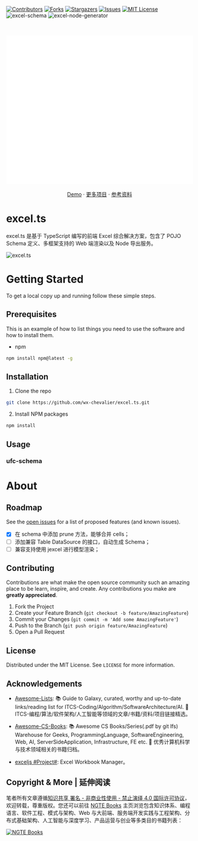 [![Contributors][contributors-shield]][contributors-url]
[![Forks][forks-shield]][forks-url]
[![Stargazers][stars-shield]][stars-url]
[![Issues][issues-shield]][issues-url]
[![MIT License][license-shield]][license-url]
![excel-schema](https://img.shields.io/npm/v/@m-fe/excel-schema.svg?label=excel-schema)
![excel-node-generator](https://img.shields.io/npm/v/@m-fe/excel-node-generator.svg?label=excel-node-generator)

<!-- PROJECT LOGO -->
<br />
<p align="center">
  <a href="https://github.com/wx-chevalier/excel.ts">
    <img src="header.svg" alt="Logo" style="width: 100vw;height: 400px" />
  </a>

  <p align="center">
    <a href="https://github.com/wx-chevalier/excel.ts">Demo</a>
    ·
    <a href="https://github.com/wx-chevalier">更多项目</a>
    ·
    <a href="https://ng-tech.icu/books">参考资料</a>
  </p>
</p>

<!-- ABOUT THE PROJECT -->

# excel.ts

excel.ts 是基于 TypeScript 编写的前端 Excel 综合解决方案，包含了 POJO Schema 定义、多框架支持的 Web 端渲染以及 Node 导出服务。

![excel.ts](https://s1.ax1x.com/2020/10/13/0fhh4S.png)

# Getting Started

To get a local copy up and running follow these simple steps.

## Prerequisites

This is an example of how to list things you need to use the software and how to install them.

- npm

```sh
npm install npm@latest -g
```

## Installation

1. Clone the repo

```sh
git clone https://github.com/wx-chevalier/excel.ts.git
```

2. Install NPM packages

```sh
npm install
```

<!-- USAGE EXAMPLES -->

## Usage

### ufc-schema

# About

<!-- ROADMAP -->

## Roadmap

See the [open issues](https://github.com/wx-chevalier/excel.ts/issues) for a list of proposed features (and known issues).

- [x] 在 schema 中添加 prune 方法，能够合并 cells；
- [ ] 添加兼容 Table DataSource 的接口，自动生成 Schema；
- [ ] 兼容支持使用 jexcel 进行模型渲染；

<!-- CONTRIBUTING -->

## Contributing

Contributions are what make the open source community such an amazing place to be learn, inspire, and create. Any contributions you make are **greatly appreciated**.

1. Fork the Project
2. Create your Feature Branch (`git checkout -b feature/AmazingFeature`)
3. Commit your Changes (`git commit -m 'Add some AmazingFeature'`)
4. Push to the Branch (`git push origin feature/AmazingFeature`)
5. Open a Pull Request

<!-- LICENSE -->

## License

Distributed under the MIT License. See `LICENSE` for more information.

<!-- ACKNOWLEDGEMENTS -->

## Acknowledgements

- [Awesome-Lists](https://github.com/wx-chevalier/Awesome-Lists): 📚 Guide to Galaxy, curated, worthy and up-to-date links/reading list for ITCS-Coding/Algorithm/SoftwareArchitecture/AI. 💫 ITCS-编程/算法/软件架构/人工智能等领域的文章/书籍/资料/项目链接精选。

- [Awesome-CS-Books](https://github.com/wx-chevalier/Awesome-CS-Books): :books: Awesome CS Books/Series(.pdf by git lfs) Warehouse for Geeks, ProgrammingLanguage, SoftwareEngineering, Web, AI, ServerSideApplication, Infrastructure, FE etc. :dizzy: 优秀计算机科学与技术领域相关的书籍归档。

- [exceljs #Project#](https://github.com/exceljs/exceljs): Excel Workbook Manager。

## Copyright & More | 延伸阅读

笔者所有文章遵循[知识共享 署名 - 非商业性使用 - 禁止演绎 4.0 国际许可协议](https://creativecommons.org/licenses/by-nc-nd/4.0/deed.zh)，欢迎转载，尊重版权。您还可以前往 [NGTE Books](https://ng-tech.icu/books/) 主页浏览包含知识体系、编程语言、软件工程、模式与架构、Web 与大前端、服务端开发实践与工程架构、分布式基础架构、人工智能与深度学习、产品运营与创业等多类目的书籍列表：

[![NGTE Books](https://s2.ax1x.com/2020/01/18/19uXtI.png)](https://ng-tech.icu/books/)

<!-- MARKDOWN LINKS & IMAGES -->
<!-- https://www.markdownguide.org/basic-syntax/#reference-style-links -->

[contributors-shield]: https://img.shields.io/github/contributors/wx-chevalier/excel.ts.svg?style=flat-square
[contributors-url]: https://github.com/wx-chevalier/excel.ts/graphs/contributors
[forks-shield]: https://img.shields.io/github/forks/wx-chevalier/excel.ts.svg?style=flat-square
[forks-url]: https://github.com/wx-chevalier/excel.ts/network/members
[stars-shield]: https://img.shields.io/github/stars/wx-chevalier/excel.ts.svg?style=flat-square
[stars-url]: https://github.com/wx-chevalier/excel.ts/stargazers
[issues-shield]: https://img.shields.io/github/issues/wx-chevalier/excel.ts.svg?style=flat-square
[issues-url]: https://github.com/wx-chevalier/excel.ts/issues
[license-shield]: https://img.shields.io/github/license/wx-chevalier/excel.ts.svg?style=flat-square
[license-url]: https://github.com/wx-chevalier/excel.ts/blob/master/LICENSE.txt
